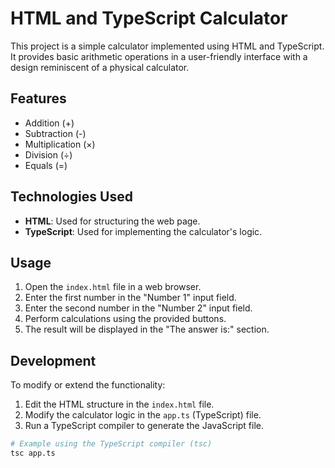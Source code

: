 # HTML and TypeScript Calculator

This project is a simple calculator implemented using HTML and TypeScript. It provides basic arithmetic operations in a user-friendly interface with a design reminiscent of a physical calculator.

## Features

- Addition (+)
- Subtraction (-)
- Multiplication (×)
- Division (÷)
- Equals (=)

## Technologies Used

- **HTML**: Used for structuring the web page.
- **TypeScript**: Used for implementing the calculator's logic.

## Usage

1. Open the `index.html` file in a web browser.
2. Enter the first number in the "Number 1" input field.
3. Enter the second number in the "Number 2" input field.
4. Perform calculations using the provided buttons.
5. The result will be displayed in the "The answer is:" section.

## Development

To modify or extend the functionality:

1. Edit the HTML structure in the `index.html` file.
2. Modify the calculator logic in the `app.ts` (TypeScript) file.
3. Run a TypeScript compiler to generate the JavaScript file.

```bash
# Example using the TypeScript compiler (tsc)
tsc app.ts
